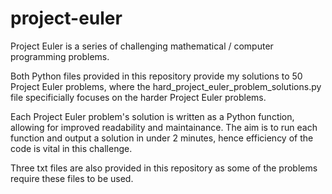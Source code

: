 # project-euler
Project Euler is a series of challenging mathematical / computer programming problems.

Both Python files provided in this repository provide my solutions to 50 Project Euler problems, where the hard_project_euler_problem_solutions.py file specificially focuses on the harder Project Euler problems.

Each Project Euler problem's solution is written as a Python function, allowing for improved readability and maintainance. The aim is to run each function and output a solution in under 2 minutes, hence efficiency of the code is vital in this challenge. 

Three txt files are also provided in this repository as some of the problems require these files to be used.
